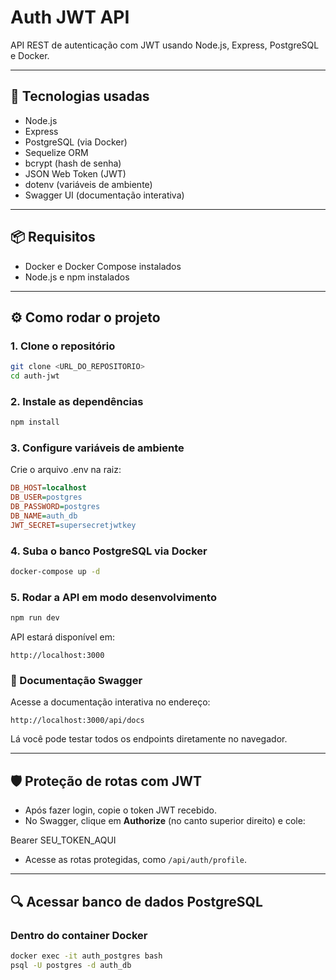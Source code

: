 # Auth JWT API

API REST de autenticação com JWT usando Node.js, Express, PostgreSQL e Docker.

---

## 🚀 Tecnologias usadas

- Node.js
- Express
- PostgreSQL (via Docker)
- Sequelize ORM
- bcrypt (hash de senha)
- JSON Web Token (JWT)
- dotenv (variáveis de ambiente)
- Swagger UI (documentação interativa)

---

## 📦 Requisitos

- Docker e Docker Compose instalados
- Node.js e npm instalados

---

## ⚙️ Como rodar o projeto

### 1. Clone o repositório

```bash
git clone <URL_DO_REPOSITORIO>
cd auth-jwt
```
### 2. Instale as dependências
```bash
npm install
```

### 3. Configure variáveis de ambiente

Crie o arquivo .env na raiz:

```ini
DB_HOST=localhost
DB_USER=postgres
DB_PASSWORD=postgres
DB_NAME=auth_db
JWT_SECRET=supersecretjwtkey
```

### 4. Suba o banco PostgreSQL via Docker

```bash
docker-compose up -d
```

### 5. Rodar a API em modo desenvolvimento

```bash
npm run dev
```
API estará disponível em:

```arduino
http://localhost:3000
```

### 📖 Documentação Swagger

Acesse a documentação interativa no endereço:

```arduino
http://localhost:3000/api/docs
```

Lá você pode testar todos os endpoints diretamente no navegador.

---

## 🛡️ Proteção de rotas com JWT

- Após fazer login, copie o token JWT recebido.  
- No Swagger, clique em **Authorize** (no canto superior direito) e cole:

Bearer SEU_TOKEN_AQUI


- Acesse as rotas protegidas, como `/api/auth/profile`.

---

## 🔍 Acessar banco de dados PostgreSQL

### Dentro do container Docker

```bash
docker exec -it auth_postgres bash
psql -U postgres -d auth_db
```

